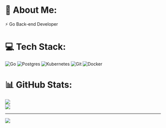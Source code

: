 # 💫 About Me:
⚡ Go Back-end Developer


# 💻 Tech Stack:
![Go](https://img.shields.io/badge/go-%2300ADD8.svg?style=for-the-badge&logo=go&logoColor=white) ![Postgres](https://img.shields.io/badge/postgres-%23316192.svg?style=for-the-badge&logo=postgresql&logoColor=white) ![Kubernetes](https://img.shields.io/badge/kubernetes-%23326ce5.svg?style=for-the-badge&logo=kubernetes&logoColor=white) ![Git](https://img.shields.io/badge/git-%23F05033.svg?style=for-the-badge&logo=git&logoColor=white) ![Docker](https://img.shields.io/badge/docker-%23326ce5.svg?style=for-the-badge&logo=kubernetes&logoColor=white)
# 📊 GitHub Stats:

![](https://github-readme-streak-stats.herokuapp.com/?user=itocode21&theme=blueberry&hide_border=false)<br/>
![](https://github-readme-stats.vercel.app/api/top-langs/?username=itocode21&theme=blueberry&hide_border=false&include_all_commits=true&count_private=true&layout=compact)

---
[![](https://visitcount.itsvg.in/api?id=itocode21&icon=0&color=0)](https://visitcount.itsvg.in)

<!-- Proudly created with GPRM ( https://gprm.itsvg.in ) -->
